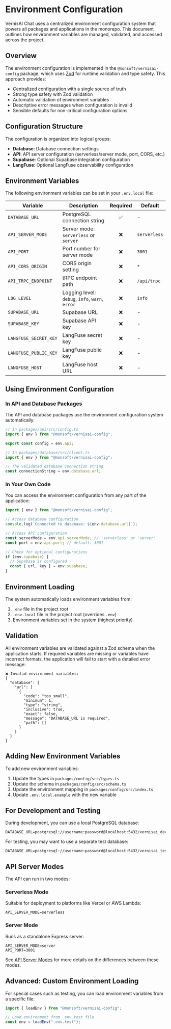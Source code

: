 # Environment Configuration

VernisAI Chat uses a centralized environment configuration system that powers all packages and applications in the monorepo. This document outlines how environment variables are managed, validated, and accessed across the project.

## Overview

The environment configuration is implemented in the `@monsoft/vernisai-config` package, which uses [Zod](https://github.com/colinhacks/zod) for runtime validation and type safety. This approach provides:

- Centralized configuration with a single source of truth
- Strong type safety with Zod validation
- Automatic validation of environment variables
- Descriptive error messages when configuration is invalid
- Sensible defaults for non-critical configuration options

## Configuration Structure

The configuration is organized into logical groups:

- **Database**: Database connection settings
- **API**: API server configuration (serverless/server mode, port, CORS, etc.)
- **Supabase**: Optional Supabase integration configuration
- **LangFuse**: Optional LangFuse observability configuration

## Environment Variables

The following environment variables can be set in your `.env.local` file:

| Variable              | Description                                     | Required | Default      |
| --------------------- | ----------------------------------------------- | :------: | ------------ |
| `DATABASE_URL`        | PostgreSQL connection string                    |    ✅    | -            |
| `API_SERVER_MODE`     | Server mode: `serverless` or `server`           |    ❌    | `serverless` |
| `API_PORT`            | Port number for server mode                     |    ❌    | `3001`       |
| `API_CORS_ORIGIN`     | CORS origin setting                             |    ❌    | `*`          |
| `API_TRPC_ENDPOINT`   | tRPC endpoint path                              |    ❌    | `/api/trpc`  |
| `LOG_LEVEL`           | Logging level: `debug`, `info`, `warn`, `error` |    ❌    | `info`       |
| `SUPABASE_URL`        | Supabase URL                                    |    ❌    | -            |
| `SUPABASE_KEY`        | Supabase API key                                |    ❌    | -            |
| `LANGFUSE_SECRET_KEY` | LangFuse secret key                             |    ❌    | -            |
| `LANGFUSE_PUBLIC_KEY` | LangFuse public key                             |    ❌    | -            |
| `LANGFUSE_HOST`       | LangFuse host URL                               |    ❌    | -            |

## Using Environment Configuration

### In API and Database Packages

The API and database packages use the environment configuration system automatically:

```typescript
// In packages/api/src/config.ts
import { env } from "@monsoft/vernisai-config";

export const config = env.api;
```

```typescript
// In packages/database/src/client.ts
import { env } from "@monsoft/vernisai-config";

// The validated database connection string
const connectionString = env.database.url;
```

### In Your Own Code

You can access the environment configuration from any part of the application:

```typescript
import { env } from "@monsoft/vernisai-config";

// Access database configuration
console.log(`Connected to database: ${env.database.url}`);

// Access API configuration
const serverMode = env.api.serverMode; // 'serverless' or 'server'
const port = env.api.port; // default: 3001

// Check for optional configurations
if (env.supabase) {
  // Supabase is configured
  const { url, key } = env.supabase;
}
```

## Environment Loading

The system automatically loads environment variables from:

1. `.env` file in the project root
2. `.env.local` file in the project root (overrides `.env`)
3. Environment variables set in the system (highest priority)

## Validation

All environment variables are validated against a Zod schema when the application starts. If required variables are missing or variables have incorrect formats, the application will fail to start with a detailed error message:

```
❌ Invalid environment variables:
{
  "database": {
    "url": [
      {
        "code": "too_small",
        "minimum": 1,
        "type": "string",
        "inclusive": true,
        "exact": false,
        "message": "DATABASE_URL is required",
        "path": []
      }
    ]
  }
}
```

## Adding New Environment Variables

To add new environment variables:

1. Update the types in `packages/config/src/types.ts`
2. Update the schema in `packages/config/src/schema.ts`
3. Update the environment mapping in `packages/config/src/index.ts`
4. Update `.env.local.example` with the new variable

## For Development and Testing

During development, you can use a local PostgreSQL database:

```
DATABASE_URL=postgresql://username:password@localhost:5432/vernisai_dev
```

For testing, you may want to use a separate test database:

```
DATABASE_URL=postgresql://username:password@localhost:5432/vernisai_test
```

## API Server Modes

The API can run in two modes:

### Serverless Mode

Suitable for deployment to platforms like Vercel or AWS Lambda:

```
API_SERVER_MODE=serverless
```

### Server Mode

Runs as a standalone Express server:

```
API_SERVER_MODE=server
API_PORT=3001
```

See [API Server Modes](./03-trpc-implementation.md) for more details on the differences between these modes.

## Advanced: Custom Environment Loading

For special cases such as testing, you can load environment variables from a specific file:

```typescript
import { loadEnv } from "@monsoft/vernisai-config";

// Load environment from .env.test file
const env = loadEnv(".env.test");
```
